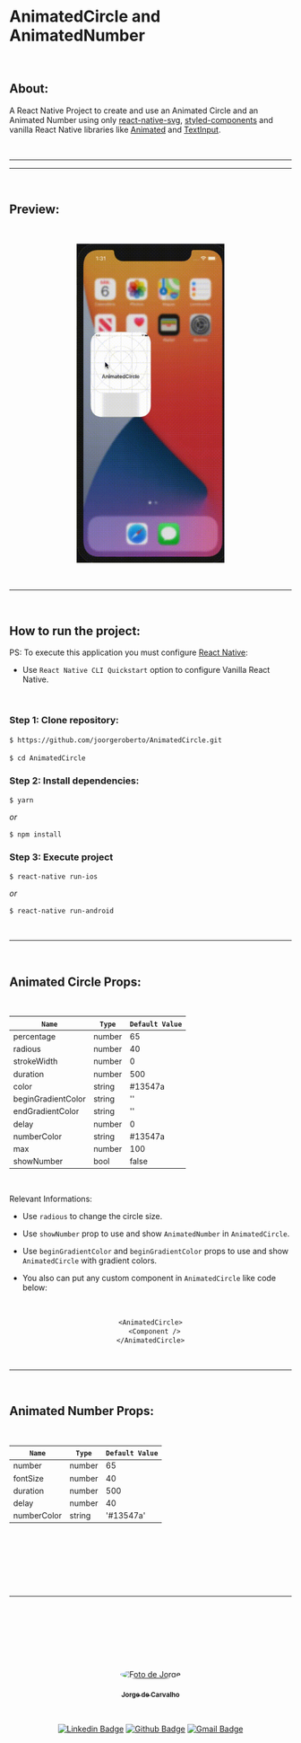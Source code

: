 # AnimatedCircle and AnimatedNumber


<br>

## About: ##
A React Native Project to create and use an Animated Circle and an Animated Number using only [react-native-svg](https://github.com/react-native-svg/react-native-svg), [styled-components](https://styled-components.com/) and vanilla React Native libraries like [Animated](https://reactnative.dev/docs/animated) and [TextInput](https://reactnative.dev/docs/textinput).


<br>

---
---

<br>

## Preview: ##

<br>

<p align="center">
  <img width="264" height="568" alt="Animated Circle and Animated Number Preview" src="preview.gif">
</p>
<br>

---
<br>

## How to run the project: ##
PS: To execute this application you must configure [React Native](https://reactnative.dev/docs/environment-setup):
 * Use `React Native CLI Quickstart` option to configure Vanilla React Native.

<br>

### Step 1: Clone repository: ###

```
$ https://github.com/joorgeroberto/AnimatedCircle.git

$ cd AnimatedCircle
```

### Step 2: Install dependencies: ###

```
$ yarn
```

_or_

```
$ npm install
```
### Step 3: Execute project ###
```
$ react-native run-ios
```
_or_

```
$ react-native run-android
```

<br>

---

<br>

## Animated Circle Props: ##

<br>

<div align="center">

`Name` | `Type` | `Default Value`
---|---|---
percentage | number | 65 
radious | number | 40
strokeWidth | number | 0
duration | number | 500
color | string | #13547a
beginGradientColor | string | ''
endGradientColor | string | ''
delay | number | 0
numberColor | string | #13547a
max | number | 100
showNumber | bool | false

</div>

<br>

Relevant Informations:
* Use `radious` to change the circle size.
* Use `showNumber` prop to use and show `AnimatedNumber` in `AnimatedCircle`.

* Use `beginGradientColor` and `beginGradientColor` props to use and show  `AnimatedCircle` with gradient colors.
* You also can put any custom component in `AnimatedCircle` like code below:

<br>

<div align="center">
<div style='width: 300px;'>

```
<AnimatedCircle>
  <Component />
</AnimatedCircle>
```

</div>
</div>

<br>

---

<br>

## Animated Number Props: ##

<br>

<div align="center">

`Name` | `Type` | `Default Value`
---|---|---
number | number | 65 
fontSize | number | 40
duration | number | 500
delay | number | 40
numberColor | string | '#13547a'

</div>


<br><br><br><br><br><br>

---

<br><br><br><br><br><br>


<div style="display: flex;flex-direction: column;">
  <div style="align-self: center;display: flex;flex-direction: row; justify-content: space-around; align-items: center; width: 300px;">

  <div align="center">
  <a href="https://github.com/joorgeroberto">
  <img style="border-radius: 50%;" src="https://avatars.githubusercontent.com/u/5282212?s=460&u=53cc5df290ab3e86d8e73fb38483eb0dca55186a&v=4" width="100px;" alt="Foto de Jorge"/>
  <br />
    <p>
  <sub><b>Jorge de Carvalho</b></sub></a>
  <p>
  </div>
  </div>

<br>

<div align="center">

  [![Linkedin Badge](https://img.shields.io/badge/-Jorge_de_Carvalho-blue?style=flat-square&logo=Linkedin&logoColor=white)](https://www.linkedin.com/in/jorge-de-carvalho-aa21b2186/)
  [![Github Badge](https://img.shields.io/badge/-Jorge_de_Carvalho-000?style=flat-square&logo=Github&logoColor=white)](https://github.com/joorgeroberto)
  [![Gmail Badge](https://img.shields.io/badge/-jorgercjo@dcomp.ufs.br-c14438?style=flat-square&logo=Gmail&logoColor=white&link=mailto:jorgercjo@dcomp.ufs.br)](mailto:jorgercj@dcomp.ufs.br)
  </div>
</div>

